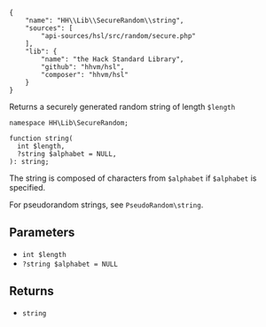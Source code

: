 ``` yamlmeta
{
    "name": "HH\\Lib\\SecureRandom\\string",
    "sources": [
        "api-sources/hsl/src/random/secure.php"
    ],
    "lib": {
        "name": "the Hack Standard Library",
        "github": "hhvm/hsl",
        "composer": "hhvm/hsl"
    }
}
```




Returns a securely generated random string of length ` $length `




``` Hack
namespace HH\Lib\SecureRandom;

function string(
  int $length,
  ?string $alphabet = NULL,
): string;
```




The string is
composed of characters from ` $alphabet ` if `` $alphabet `` is specified.




For pseudorandom strings, see ` PseudoRandom\string `.




## Parameters




+ ` int $length `
+ ` ?string $alphabet = NULL `




## Returns




* ` string `
<!-- HHAPIDOC -->

